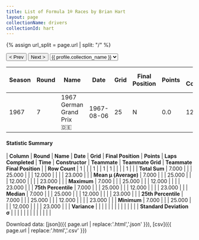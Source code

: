 ```yaml
---
title: List of Formula 1® Races by Brian Hart
layout: page
collectionName: drivers
collectionId: hart
---
```


{% assign url_split = page.url | split: "/" %}
<div id="collection-navigation">
<button onclick="selector.options[selector.selectedIndex-1].value && (window.location = selector.options[selector.selectedIndex-1].value);">&lt; Prev</button>
<button onclick="selector.options[selector.selectedIndex+1].value && (window.location = selector.options[selector.selectedIndex+1].value);">Next &gt;</button>
<select id="selector" onchange="this.options[this.selectedIndex].value && (window.location = this.options[this.selectedIndex].value);">
  {% for collectionId in site.data[page.collectionName].refs %}
    {% if collectionId == page.collectionId %}
      {% assign selected = "selected" %}
    {% else %}
      {% assign selected = "" %}
    {% endif %}
    {% assign profile = site.data[page.collectionName][collectionId].profile %}
    <option value="/f1/{{ page.collectionName }}/{{ collectionId }}/{{ url_split[4] }}" {{ selected }}>{{ profile.collection_name }}</option>
  {% endfor %}
</select>
</div>

| Season | Round | Name | Date | Grid | Final Position | Points | Laps Completed | Time | Constructor | Teammate | Teammate Grid | Teammate Final Position |
|--|--|--|--|--|--|--|--|--|--|--|--|--|
| 1967 | 7 | 1967 German Grand Prix 🇩🇪 | 1967-08-06 | 25 | N | 0.0 | 12 |   | Protos 🇬🇧 | [Kurt Ahrens 🇩🇪](/f1/drivers/ahrens) | 23 | R |

#### Statistic Summary

| **Column** | **Round** | **Name** | **Date** | **Grid** | **Final Position** | **Points** | **Laps Completed** | **Time** | **Constructor** | **Teammate** | **Teammate Grid** | **Teammate Final Position** |
| **Row Count** | 1 |  |  | 1 |  | 1 | 1 |  |  |  | 1 |  |
| **Total Sum** | 7.000 |  |  | 25.000 |  |  | 12.000 |  |  |  | 23.000 |  |
| **Mean μ (Average)** | 7.000 |  |  | 25.000 |  |  | 12.000 |  |  |  | 23.000 |  |
| **Maximum** | 7.000 |  |  | 25.000 |  |  | 12.000 |  |  |  | 23.000 |  |
| **75th Percentile** | 7.000 |  |  | 25.000 |  |  | 12.000 |  |  |  | 23.000 |  |
| **Median** | 7.000 |  |  | 25.000 |  |  | 12.000 |  |  |  | 23.000 |  |
| **25th Percentile** | 7.000 |  |  | 25.000 |  |  | 12.000 |  |  |  | 23.000 |  |
| **Minimum** | 7.000 |  |  | 25.000 |  |  | 12.000 |  |  |  | 23.000 |  |
| **Variance** |  |  |  |  |  |  |  |  |  |  |  |  |
| **Standard Deviation σ** |  |  |  |  |  |  |  |  |  |  |  |  |

Download data: [json]({{ page.url | replace:'.html','.json' }}), [csv]({{ page.url | replace:'.html','.csv' }})
